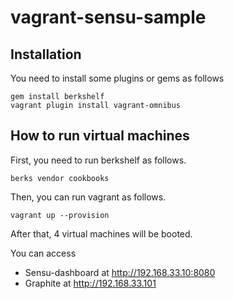 # vagrant-sensu-sample

## Installation

You need to install some plugins or gems as follows

```
gem install berkshelf
vagrant plugin install vagrant-omnibus
```

## How to run virtual machines 

First, you need to run berkshelf as follows.

```
berks vendor cookbooks
```

Then, you can run vagrant as follows.

```
vagrant up --provision
```

After that, 4 virtual machines will be booted.

You can access 

* Sensu-dashboard at http://192.168.33.10:8080
* Graphite at http://192.168.33.101
